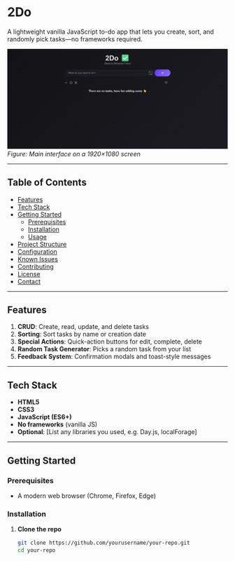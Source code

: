 # 2Do

A lightweight vanilla JavaScript to-do app that lets you create, sort, and randomly pick tasks—no frameworks required.

![App Screenshot](./Screenshot%202025-07-31%20162758.png)  
_Figure: Main interface on a 1920×1080 screen_

---

## Table of Contents

- [Features](#features)
- [Tech Stack](#tech-stack)
- [Getting Started](#getting-started)
  - [Prerequisites](#prerequisites)
  - [Installation](#installation)
  - [Usage](#usage)
- [Project Structure](#project-structure)
- [Configuration](#configuration)
- [Known Issues](#known-issues)
- [Contributing](#contributing)
- [License](#license)
- [Contact](#contact)

---

## Features

1. **CRUD**: Create, read, update, and delete tasks
2. **Sorting**: Sort tasks by name or creation date
3. **Special Actions**: Quick-action buttons for edit, complete, delete
4. **Random Task Generator**: Picks a random task from your list
5. **Feedback System**: Confirmation modals and toast-style messages

---

## Tech Stack

- **HTML5**
- **CSS3**
- **JavaScript (ES6+)**
- **No frameworks** (vanilla JS)
- **Optional**: [List any libraries you used, e.g. Day.js, localForage]

---

## Getting Started

### Prerequisites

- A modern web browser (Chrome, Firefox, Edge)

### Installation

1. **Clone the repo**
   ```bash
   git clone https://github.com/yourusername/your-repo.git
   cd your-repo
   ```
